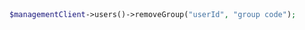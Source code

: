 ```python

```

```csharp

```

```java

```

```php
$managementClient->users()->removeGroup("userId", "group code");
```
